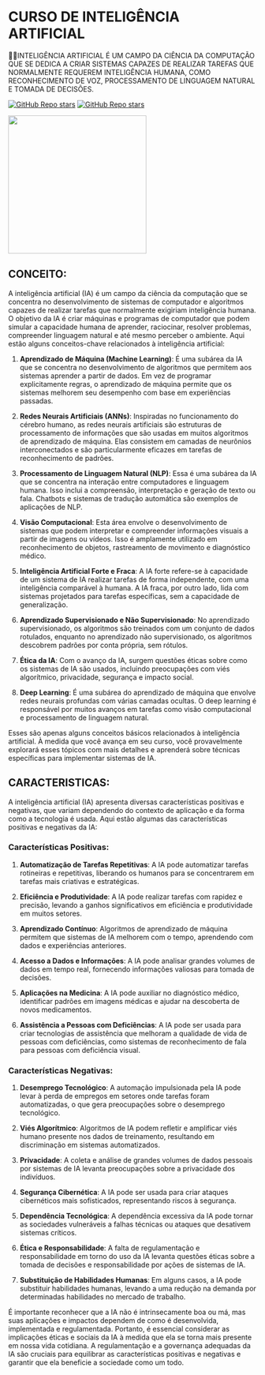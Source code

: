 # CURSO DE INTELIGÊNCIA ARTIFICIAL
👨‍⚖️INTELIGÊNCIA ARTIFICIAL É UM CAMPO DA CIÊNCIA DA COMPUTAÇÃO QUE SE DEDICA A CRIAR SISTEMAS CAPAZES DE REALIZAR TAREFAS QUE NORMALMENTE REQUEREM INTELIGÊNCIA HUMANA, COMO RECONHECIMENTO DE VOZ, PROCESSAMENTO DE LINGUAGEM NATURAL E TOMADA DE DECISÕES.

[![GitHub Repo stars](https://img.shields.io/badge/VILHALVA-GITHUB-03A9F4?logo=github)](https://github.com/VILHALVA) 
[![GitHub Repo stars](https://img.shields.io/badge/-PLAYLIST%20DO%20YOUTUBE-blueviolet)](https://youtube.com/playlist?list=PLxI8Can9yAHfY4b6dAzpH5_Z-gz4wM-Jq&si=ZyV-aOWCdEio-sIh)

<img src="https://www.gedai.com.br/wp-content/uploads/2023/02/android-male-1024x780.png" align="center" width="280"> <br>

## CONCEITO:
A inteligência artificial (IA) é um campo da ciência da computação que se concentra no desenvolvimento de sistemas de computador e algoritmos capazes de realizar tarefas que normalmente exigiriam inteligência humana. O objetivo da IA é criar máquinas e programas de computador que podem simular a capacidade humana de aprender, raciocinar, resolver problemas, compreender linguagem natural e até mesmo perceber o ambiente. Aqui estão alguns conceitos-chave relacionados à inteligência artificial:

1. **Aprendizado de Máquina (Machine Learning)**: É uma subárea da IA que se concentra no desenvolvimento de algoritmos que permitem aos sistemas aprender a partir de dados. Em vez de programar explicitamente regras, o aprendizado de máquina permite que os sistemas melhorem seu desempenho com base em experiências passadas.

2. **Redes Neurais Artificiais (ANNs)**: Inspiradas no funcionamento do cérebro humano, as redes neurais artificiais são estruturas de processamento de informações que são usadas em muitos algoritmos de aprendizado de máquina. Elas consistem em camadas de neurônios interconectados e são particularmente eficazes em tarefas de reconhecimento de padrões.

3. **Processamento de Linguagem Natural (NLP)**: Essa é uma subárea da IA que se concentra na interação entre computadores e linguagem humana. Isso inclui a compreensão, interpretação e geração de texto ou fala. Chatbots e sistemas de tradução automática são exemplos de aplicações de NLP.

4. **Visão Computacional**: Esta área envolve o desenvolvimento de sistemas que podem interpretar e compreender informações visuais a partir de imagens ou vídeos. Isso é amplamente utilizado em reconhecimento de objetos, rastreamento de movimento e diagnóstico médico.

5. **Inteligência Artificial Forte e Fraca**: A IA forte refere-se à capacidade de um sistema de IA realizar tarefas de forma independente, com uma inteligência comparável à humana. A IA fraca, por outro lado, lida com sistemas projetados para tarefas específicas, sem a capacidade de generalização.

6. **Aprendizado Supervisionado e Não Supervisionado**: No aprendizado supervisionado, os algoritmos são treinados com um conjunto de dados rotulados, enquanto no aprendizado não supervisionado, os algoritmos descobrem padrões por conta própria, sem rótulos.

7. **Ética da IA**: Com o avanço da IA, surgem questões éticas sobre como os sistemas de IA são usados, incluindo preocupações com viés algorítmico, privacidade, segurança e impacto social.

8. **Deep Learning**: É uma subárea do aprendizado de máquina que envolve redes neurais profundas com várias camadas ocultas. O deep learning é responsável por muitos avanços em tarefas como visão computacional e processamento de linguagem natural.

Esses são apenas alguns conceitos básicos relacionados à inteligência artificial. À medida que você avança em seu curso, você provavelmente explorará esses tópicos com mais detalhes e aprenderá sobre técnicas específicas para implementar sistemas de IA. 

## CARACTERISTICAS:
A inteligência artificial (IA) apresenta diversas características positivas e negativas, que variam dependendo do contexto de aplicação e da forma como a tecnologia é usada. Aqui estão algumas das características positivas e negativas da IA:

### Características Positivas:

1. **Automatização de Tarefas Repetitivas**: A IA pode automatizar tarefas rotineiras e repetitivas, liberando os humanos para se concentrarem em tarefas mais criativas e estratégicas.

2. **Eficiência e Produtividade**: A IA pode realizar tarefas com rapidez e precisão, levando a ganhos significativos em eficiência e produtividade em muitos setores.

3. **Aprendizado Contínuo**: Algoritmos de aprendizado de máquina permitem que sistemas de IA melhorem com o tempo, aprendendo com dados e experiências anteriores.

4. **Acesso a Dados e Informações**: A IA pode analisar grandes volumes de dados em tempo real, fornecendo informações valiosas para tomada de decisões.

5. **Aplicações na Medicina**: A IA pode auxiliar no diagnóstico médico, identificar padrões em imagens médicas e ajudar na descoberta de novos medicamentos.

6. **Assistência a Pessoas com Deficiências**: A IA pode ser usada para criar tecnologias de assistência que melhoram a qualidade de vida de pessoas com deficiências, como sistemas de reconhecimento de fala para pessoas com deficiência visual.

### Características Negativas:

1. **Desemprego Tecnológico**: A automação impulsionada pela IA pode levar à perda de empregos em setores onde tarefas foram automatizadas, o que gera preocupações sobre o desemprego tecnológico.

2. **Viés Algorítmico**: Algoritmos de IA podem refletir e amplificar viés humano presente nos dados de treinamento, resultando em discriminação em sistemas automatizados.

3. **Privacidade**: A coleta e análise de grandes volumes de dados pessoais por sistemas de IA levanta preocupações sobre a privacidade dos indivíduos.

4. **Segurança Cibernética**: A IA pode ser usada para criar ataques cibernéticos mais sofisticados, representando riscos à segurança.

5. **Dependência Tecnológica**: A dependência excessiva da IA pode tornar as sociedades vulneráveis a falhas técnicas ou ataques que desativem sistemas críticos.

6. **Ética e Responsabilidade**: A falta de regulamentação e responsabilidade em torno do uso da IA levanta questões éticas sobre a tomada de decisões e responsabilidade por ações de sistemas de IA.

7. **Substituição de Habilidades Humanas**: Em alguns casos, a IA pode substituir habilidades humanas, levando a uma redução na demanda por determinadas habilidades no mercado de trabalho.

É importante reconhecer que a IA não é intrinsecamente boa ou má, mas suas aplicações e impactos dependem de como é desenvolvida, implementada e regulamentada. Portanto, é essencial considerar as implicações éticas e sociais da IA à medida que ela se torna mais presente em nossa vida cotidiana. A regulamentação e a governança adequadas da IA são cruciais para equilibrar as características positivas e negativas e garantir que ela beneficie a sociedade como um todo.